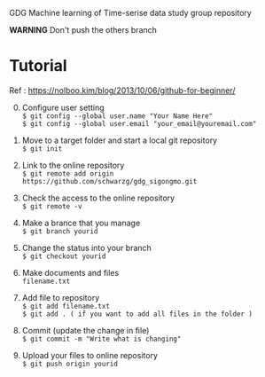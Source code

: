 GDG Machine learning of Time-serise data study group repository

__WARNING__ Don't push the others branch

Tutorial
========

Ref : https://nolboo.kim/blog/2013/10/06/github-for-beginner/

0. Configure user setting  
`$ git config --global user.name "Your Name Here"`  
`$ git config --global user.email "your_email@youremail.com"`  

1. Move to a target folder and start a local git repository  
`$ git init`  

2. Link to the online repository  
`$ git remote add origin https://github.com/schwarzg/gdg_sigongmo.git`  

3. Check the access to the online repository  
`$ git remote -v`  

4. Make a brance that you manage  
`$ git branch yourid`  

5. Change the status into your branch  
`$ git checkout yourid`  

6. Make documents and files  
`filename.txt`  

7. Add file to repository  
`$ git add filename.txt`  
`$ git add . ( if you want to add all files in the folder )`  

8. Commit (update the change in file)  
`$ git commit -m "Write what is changing"`  

9. Upload your files to online repository  
`$ git push origin yourid`  

